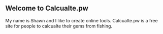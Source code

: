 ## Welcome to Calcualte.pw 

My name is Shawn and I like to create online tools. Calcualte.pw is a free site for people to calcualte their gems from fishing.
